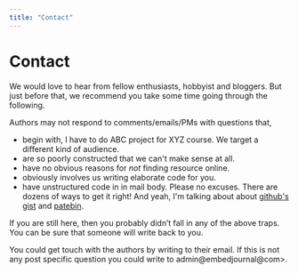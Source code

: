 ```yaml
---
title: "Contact"
---
```


# Contact

We would love to hear from fellow enthusiasts, hobbyist and bloggers. But just before that, we recommend you take some time going through the following.

Authors may not respond to comments/emails/PMs with questions that,

  * begin with, I have to do ABC project for XYZ course. We target a different kind of audience.
  * are so poorly constructed that we can't make sense at all.
  * have no obvious reasons for *not* finding resource online.
  * obviously involves us writing elaborate code for you.
  * have unstructured code in in mail body. Please no excuses. There are dozens of ways to get it right! And yeah, I'm talking about about [github's gist](https://gist.github.com/) and [patebin](https://pastebin.com/).

If you are still here, then you probably didn’t fall in any of the above traps. You can be sure that someone will write back to you.

You could get touch with the authors by writing to their email. If this is not any post specific question you could write to admin@embedjournal@com>.
